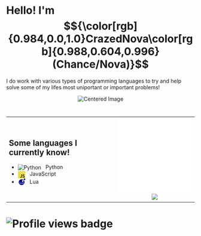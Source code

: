 

<!---Colorable text --->


# Hello! I'm $${\color[rgb]{0.984,0.0,1.0}CrazedNova\color[rgb]{0.988,0.604,0.996}(Chance/Nova)}$$
I do work with various types of programming languages to try and help solve some of my lifes most uniportant or important problems!
<div style="text-align: center;">
  <img src="https://avatars.githubusercontent.com/u/80184793?v=4&width=1269&height=153" alt="Centered Image">
</div>

#
<table width="100%">
  <tr>
    <td valign="middle" style="padding-right: 10px;">
      <h2>Some languages I currently know!</h2>
      <ul>
        <li>
          <img src="https://i.redd.it/dclacd1t6t791.png" alt="Python" height="20" style="vertical-align: middle; margin-right: 8px;" />
          Python
        </li>
        <li>
          <img src="https://raw.githubusercontent.com/devicons/devicon/master/icons/javascript/javascript-original.svg" alt="JavaScript" height="20" style="vertical-align: middle; margin-right: 8px;" />
          JavaScript
        </li>
        <li>
          <img src="https://raw.githubusercontent.com/devicons/devicon/master/icons/lua/lua-original.svg" alt="Lua" height="20" style="vertical-align: middle; margin-right: 8px;" />
          Lua
        </li>
        <!-- Add more languages as you want -->
      </ul>
    </td>
    <td width="200" align="center" valign="middle">
      <img src="https://raw.githubusercontent.com/CrazedNova/CrazedNova/refs/heads/main/download.svg" height="200" />
      <img height="200" src="https://cdn.discordapp.com/emojis/827964533792440421.gif" />
    </td>
  </tr>
</table>

<!--- Display profile views --->
<h1 align="left">
  <img src="https://komarev.com/ghpvc/?username=CrazedNova&style=for-the-badge&color=fa00c4" alt="Profile views badge">
</h1>
